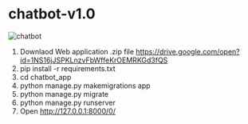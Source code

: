 # chatbot-v1.0
![chatbot](https://user-images.githubusercontent.com/14355490/52619405-8cf8dc80-2ec7-11e9-81e4-bad3467a576b.JPG)
1) Downlaod Web application .zip file https://drive.google.com/open?id=1NS16jJSPKLnzvFbWffeKrOEMRKGd3fQS 
2) pip install -r requirements.txt
3) cd chatbot_app
4) python manage.py makemigrations app
5) python manage.py migrate
6) python manage.py runserver
7) Open http://127.0.0.1:8000/0/
